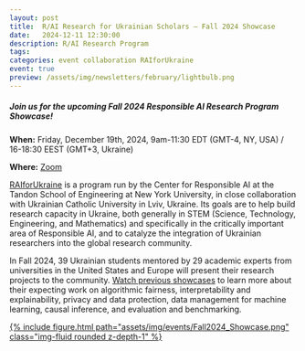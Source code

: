 ```yaml
---
layout: post
title:  R/AI Research for Ukrainian Scholars – Fall 2024 Showcase
date:   2024-12-11 12:30:00
description: R/AI Research Program
tags: 
categories: event collaboration RAIforUkraine
event: true
preview: /assets/img/newsletters/february/lightbulb.png
---
```



<h5><b>Join us for the upcoming Fall 2024 Responsible AI 
Research Program Showcase!</b></h5>


**When:** Friday, December 19th, 2024, 9am-11:30 EDT (GMT-4, NY, USA) / 16-18:30 EEST
(GMT+3, Ukraine)

**Where:** <a href="https://nyu.zoom.us/j/97688526231">Zoom</a>

[RAIforUkraine](/RAIforUkraine/#) is a program run by the Center for
Responsible AI at the Tandon School of Engineering at New York
University, in close collaboration with Ukrainian Catholic University
in Lviv, Ukraine.  Its goals are to help build research capacity in
Ukraine, both generally in STEM (Science, Technology, Engineering, and
Mathematics) and specifically in the critically important area of
Responsible AI, and to catalyze the integration of Ukrainian
researchers into the global research community.

In Fall 2024, 39 Ukrainian students mentored by 29 academic experts from
universities in the United States and Europe will present their research projects to the community. <a
href="https://youtu.be/r7tBBcO1JIM">Watch previous showcases</a> to learn
more about their expecting work on algorithmic fairness,
interpretability and explainability, privacy and data protection, data
management for machine learning, causal inference, and evaluation and
benchmarking.

<!-- <iframe width="933" height="525" src="https://www.youtube.com/watch?v=nt7rcNUyoJs" title="R/AI Research for Ukrainian Scholars – Fall 2024 Showcase" frameborder="0" allow="accelerometer; autoplay; clipboard-write; encrypted-media; gyroscope; picture-in-picture; web-share" allowfullscreen></iframe> -->

<div class="row mt-3">
    <div class="col-sm mt-3 mt-md-0">
        <a href="https://youtu.be/r7tBBcO1JIM">
        {% include figure.html path="assets/img/events/Fall2024_Showcase.png" class="img-fluid rounded z-depth-1" %}
	</a>
    </div>
</div>











